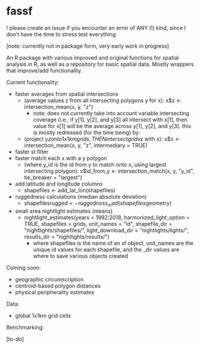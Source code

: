 # fassf

! please create an issue if you encounter an error of ANY (!) kind, since I don't have the time to stress test everything

[note: currently not in package form, very early work in progress]

An R package with various improved and original functions for spatial analysis in R, as well as a repository for basic spatial data. Mostly wrappers that improve/add functionality.

Current functionality:
- faster averages from spatial intersections
  - (average values z from all intersecting polygons y for x): x$z <- intersection_mean(x, y, "z")
    - note: does not currently take into account variable intersecting coverage (i.e., if y[1], y[2], and y[3] all intersect with x[1], then value for x[1] will be the average across y[1], y[2], and y[3]. this is mostly redressed (for the time being) by:
  - (project y$z onto 1x1 km grids, THEN intersect grids$z with x): x$z <- intersection_mean(x, y, "z", intermediary = TRUE)
- faster st filter
- faster match each x with a y polygon
  - (where y_id is the id from y to match onto x, using largest intersecting polygon): x$id_from_y <- intersection_match(x, y, "y_id", tie_breaker = "largest")
- add latitude and longitude columns
  - shapefiles <- add_lat_lon(shapefiles)
- ruggedness calculations (median absolute deviation)
  - shapefiles$rugged <- ruggedness_mad(shapefiles$geometry)
- small area nightlight estimates (means)
  - nightlight_estimates(years = 1992:2018, harmonized_light_option = TRUE, shapefiles = grids, unit_names = "id", shapefile_dir = "nightlights/shapefiles/", light_download_dir = "nightlights/lights/", results_dir = "nightlights/results/")
    - where shapefiles is the name of an sf object, unit_names are the unique id values for each shapefile, and the _dir values are where to save various objects created 

Coming soon:
- geographic circumscription 
- centroid-based polygon distances
- physical peripherality estimates

Data:

- global 1x1km grid cells

Benchmarking:

[to-do]
